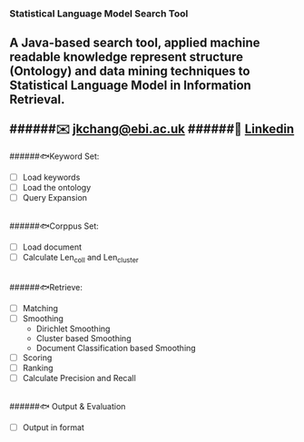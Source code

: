 ### Statistical Language Model Search Tool
 A Java-based search tool, applied machine readable knowledge represent structure (Ontology) and data mining techniques to Statistical Language Model in Information Retrieval.
<br> </br>
######:envelope: jkchang@ebi.ac.uk
######:link: [Linkedin](https://uk.linkedin.com/in/jiakang-chang-6459849a) 
---

######:fish:Keyword Set:
- [ ]  Load keywords
- [ ]  Load the ontology
- [ ]  Query Expansion
<br> </br>

######:fish:Corppus Set:
- [ ]  Load document
- [ ]  Calculate Len<sub>coll</sub> and Len<sub>cluster</sub>
<br> </br>

######:fish:Retrieve:
- [ ]  Matching
- [ ]  Smoothing
      * Dirichlet Smoothing
      * Cluster based Smoothing
      * Document Classification based Smoothing
- [ ]  Scoring
- [ ]  Ranking
- [ ]  Calculate Precision and Recall
<br> </br>

######:fish: Output & Evaluation
- [ ] Output in format
